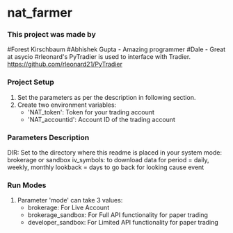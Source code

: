 # nat_farmer

### This project was made by 
#Forest Kirschbaum
#Abhishek Gupta - Amazing programmer
#Dale - Great at asycio
#rleonard's PyTradier is used to interface with Tradier. https://github.com/rleonard21/PyTradier

### Project Setup
1. Set the parameters as per the description in following section.
2. Create two environment variables:
    * 'NAT_token': Token for your trading account
    * 'NAT_accountid': Account ID of the trading account
  

### Parameters Description
DIR: Set to the directory where this readme is placed in your system
mode: brokerage or sandbox
iv_symbols: to download data for
period = daily, weekly, monthly
lookback = days to go back for looking cause event


### Run Modes
1. Parameter 'mode' can take 3 values:
    - brokerage: For Live Account
    - brokerage_sandbox: For Full API functionality for paper trading
    - developer_sandbox: For Limited API functionality for paper trading


